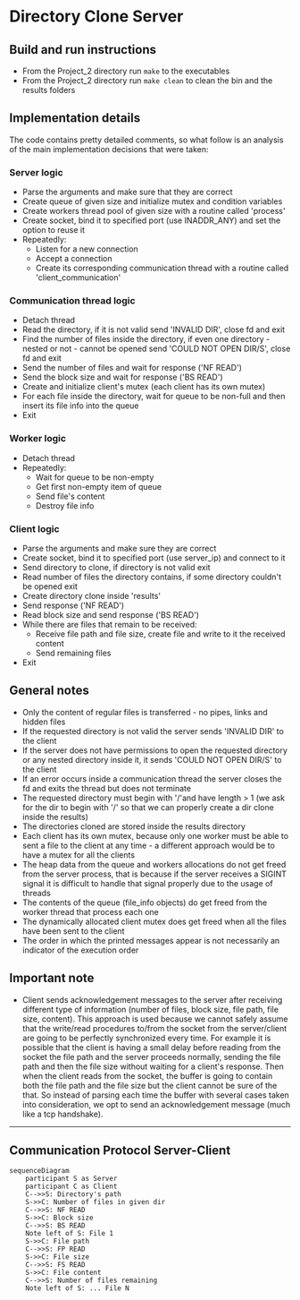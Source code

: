 # Directory Clone Server

## Build and run instructions

- From the Project_2 directory run `make` to the executables
- From the Project_2 directory run `make clean` to clean the bin and the results folders

## Implementation details

The code contains pretty detailed comments, so what follow is an analysis of the main implementation decisions that were taken:

### Server logic

- Parse the arguments and make sure that they are correct
- Create queue of given size and initialize mutex and condition variables
- Create workers thread pool of given size with a routine called 'process'
- Create socket, bind it to specified port (use INADDR_ANY) and set the option to reuse it
- Repeatedly:
  - Listen for a new connection
  - Accept a connection
  - Create its corresponding communication thread with a routine called 'client_communication'

### Communication thread logic

- Detach thread
- Read the directory, if it is not valid send 'INVALID DIR', close fd and exit
- Find the number of files inside the directory, if even one directory - nested or not - cannot be opened send 'COULD NOT OPEN DIR/S', close fd and exit
- Send the number of files and wait for response ('NF READ')
- Send the block size and wait for response ('BS READ')
- Create and initialize client's mutex (each client has its own mutex)
- For each file inside the directory, wait for queue to be non-full and then insert its file info into the queue
- Exit

### Worker logic

- Detach thread
- Repeatedly:
  - Wait for queue to be non-empty
  - Get first non-empty item of queue
  - Send file's content
  - Destroy file info

### Client logic

- Parse the arguments and make sure they are correct
- Create socket, bind it to specified port (use server_ip) and connect to it
- Send directory to clone, if directory is not valid exit
- Read number of files the directory contains, if some directory couldn't be opened exit
- Create directory clone inside 'results'
- Send response ('NF READ')
- Read block size and send response ('BS READ')
- While there are files that remain to be received:
  - Receive file path and file size, create file and write to it the received content
  - Send remaining files
- Exit

## General notes

- Only the content of regular files is transferred - no pipes, links and hidden files
- If the requested directory is not valid the server sends 'INVALID DIR' to the client
- If the server does not have permissions to open the requested directory or any nested directory inside it, it sends 'COULD NOT OPEN DIR/S' to the client
- If an error occurs inside a communication thread the server closes the fd and exits the thread but does not terminate
- The requested directory must begin with '/'and have length > 1 (we ask for the dir to begin with '/' so that we can properly create a dir clone inside the results)
- The directories cloned are stored inside the results directory
- Each client has its own mutex, because only one worker must be able to sent a file to the client at any time - a different approach would be to have a mutex for all the clients
- The heap data from the queue and workers allocations do not get freed from the server process, that is because if the server receives a SIGINT signal it is difficult to handle that signal properly due to the usage of threads
- The contents of the queue (file_info objects) do get freed from the worker thread that process each one
- The dynamically allocated client mutex does get freed when all the files have been sent to the client
- The order in which the printed messages appear is not necessarily an indicator of the execution order

## Important note

- Client sends acknowledgement messages to the server after receiving different type of information (number of files, block size, file path, file size, content). This approach is used because we cannot safely assume that the write/read procedures to/from the socket from the server/client are going to be perfectly synchronized every time. For example it is possible that the client is having a small delay before reading from the socket the file path and the server proceeds normally, sending the file path and then the file size without waiting for a client's response. Then when the client reads from the socket, the buffer is going to contain both the file path and the file size but the client cannot be sure of the that. So instead of parsing each time the buffer with several cases taken into consideration, we opt to send an acknowledgement message (much like a tcp handshake).

---

## Communication Protocol Server-Client

```mermaid
sequenceDiagram
    participant S as Server
    participant C as Client
    C-->>S: Directory's path
    S->>C: Number of files in given dir
    C-->>S: NF READ
    S->>C: Block size
    C-->>S: BS READ
    Note left of S: File 1
    S->>C: File path
    C-->>S: FP READ
    S->>C: File size
    C-->>S: FS READ
    S->>C: File content
    C-->>S: Number of files remaining
    Note left of S: ... File N
```
